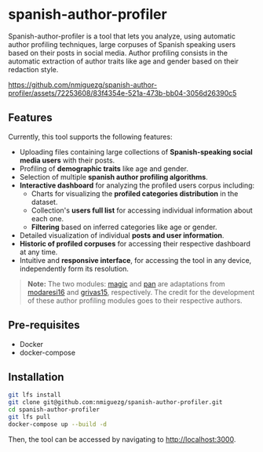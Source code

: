 # spanish-author-profiler

Spanish-author-profiler is a tool that lets you analyze, using automatic author profiling techniques, large corpuses of Spanish speaking users based on their posts in social media. Author profiling consists in the automatic extraction of author traits like age and gender based on their redaction style.

https://github.com/nmiguezg/spanish-author-profiler/assets/72253608/83f4354e-521a-473b-bb04-3056d26390c5

## Features

Currently, this tool supports the following features:

- Uploading files containing large collections of **Spanish-speaking social media users** with their posts.
- Profiling of **demographic traits** like age and gender.
- Selection of multiple **spanish author profiling algorithms**.
- **Interactive dashboard** for analyzing the profiled users corpus including:
  - Charts for visualizing the **profiled categories distribution** in the dataset.
  - Collection's **users full list** for accessing individual information about each one.
  - **Filtering** based on inferred categories like age or gender.
- Detailed visualization of individual **posts and user information**.
- **Historic of profiled corpuses** for accessing their respective dashboard at any time.
- Intuitive and **responsive interface**, for accessing the tool in any device, independently form its resolution.

> **Note:** The two modules: [magic](./profilers-sevice/magic) and [pan](./profilers-sevice/pan) are adaptations from [modaresi16](<https://github.com/pan-webis-de/modaresi16>) and [grivas15](<https://github.com/pan-webis-de/grivas15>), respectively. The credit for the development of these author profiling modules goes to their respective authors.

## Pre-requisites

- Docker
- docker-compose

## Installation

```bash
git lfs install
git clone git@github.com:nmiguezg/spanish-author-profiler.git
cd spanish-author-profiler
git lfs pull
docker-compose up --build -d
```

Then, the tool can be accessed by navigating to [http://localhost:3000](http://localhost:3000).
